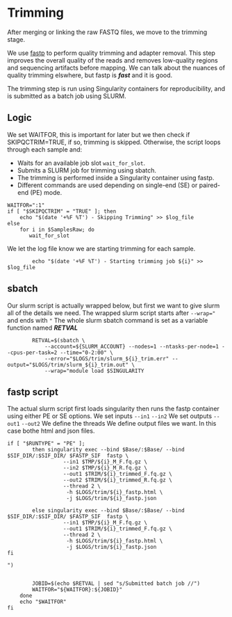 # Trimming
After merging or linking the raw FASTQ files, we move to the trimming stage.

We use [fastp](https://github.com/OpenGene/fastp) to perform quality trimming and adapter removal.
This step improves the overall quality of the reads and removes low-quality regions and sequencing artifacts before mapping.
We can talk about the nuances of quality trimming elswhere, but fastp is ***fast*** and it is good.

The trimming step is run using Singularity containers for reproducibility, and is submitted as a batch job using SLURM.

## Logic
We set WAITFOR, this is important for later but we then check if SKIPQCTRIM=TRUE, if so, trimming is skipped.
Otherwise, the script loops through each sample and:
 + Waits for an available job slot `wait_for_slot`.
 + Submits a SLURM job for trimming using sbatch.
 + The trimming is performed inside a Singularity container using fastp.
 + Different commands are used depending on single-end (SE) or paired-end (PE) mode.
```
WAITFOR=":1"
if [ "$SKIPQCTRIM" = "TRUE" ]; then
    echo "$(date '+%F %T') - Skipping Trimming" >> $log_file
else
    for i in $SamplesRaw; do
       wait_for_slot
```
We  let the log file know we are starting trimming for each sample.
```
        echo "$(date '+%F %T') - Starting trimming job ${i}" >> $log_file
```
## sbatch 
Our slurm script is actually wrapped below, but first we want to give slurm all of the details we need.
The wrapped slurm script starts after `--wrap="` and ends with `"`
The whole slurm sbatch command is set as a variable function named ***RETVAL***
```
        RETVAL=$(sbatch \
            --account=${SLURM_ACCOUNT} --nodes=1 --ntasks-per-node=1 --cpus-per-task=2 --time="0-2:00" \
            --error="$LOGS/trim/slurm_${i}_trim.err" --output="$LOGS/trim/slurm_${i}_trim.out" \
            --wrap="module load $SINGULARITY
```

## fastp script
The actual slurm script first loads singularity then runs the fastp container using either PE or SE options.
We set inputs `--in1` `--in2`
We set outputs `--out1` `--out2`
We define the threads
We define output files we want. In this case bothe html and json files.
```
if [ "$RUNTYPE" = "PE" ];
        then singularity exec --bind $Base/:$Base/ --bind $SIF_DIR/:$SIF_DIR/ $FASTP_SIF  fastp \
                  --in1 $TMP/${i}_M_F.fq.gz \
                  --in2 $TMP/${i}_M_R.fq.gz \
                  --out1 $TRIM/${i}_trimmed_F.fq.gz \
                  --out2 $TRIM/${i}_trimmed_R.fq.gz \
                  --thread 2 \
                   -h $LOGS/trim/${i}_fastp.html \
                   -j $LOGS/trim/${i}_fastp.json

        else singularity exec --bind $Base/:$Base/ --bind $SIF_DIR/:$SIF_DIR/ $FASTP_SIF  fastp \
                  --in1 $TMP/${i}_M_F.fq.gz \
                  --out1 $TRIM/${i}_trimmed_F.fq.gz \
                  --thread 2 \
                   -h $LOGS/trim/${i}_fastp.html \
                   -j $LOGS/trim/${i}_fastp.json
fi

")


        JOBID=$(echo $RETVAL | sed "s/Submitted batch job //")
        WAITFOR="${WAITFOR}:${JOBID}"
    done
    echo "$WAITFOR"
fi
```
